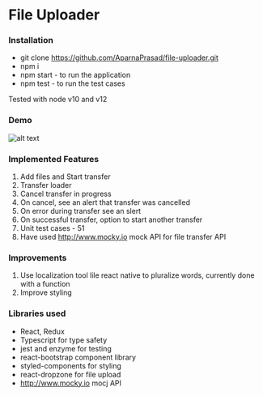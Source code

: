 # File Uploader

### Installation
* git clone https://github.com/AparnaPrasad/file-uploader.git
* npm i 
* npm start - to run the application
* npm test - to run the test cases

Tested with node v10 and v12

### Demo
![alt text](http://g.recordit.co/EACBQ45s3X.gif)

### Implemented Features

1. Add files and Start transfer
2. Transfer loader
3. Cancel transfer in progress
4. On cancel, see an alert that transfer was cancelled
5. On error during transfer see an slert 
6. On successful transfer, option to start another transfer
7. Unit test cases - 51
8. Have used http://www.mocky.io mock API for file transfer API

### Improvements 
1. Use localization tool lile react native to pluralize words, currently done with a function
2. Improve styling

### Libraries used
- React, Redux
- Typescript for type safety
- jest and enzyme for testing
- react-bootstrap component library
- styled-components for styling
- react-dropzone for file upload
- http://www.mocky.io mocj API


